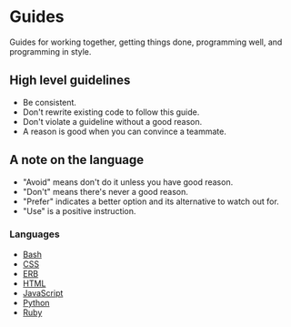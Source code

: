 # Guides

Guides for working together, getting things done, programming well, and
programming in style.

## High level guidelines

- Be consistent.
- Don't rewrite existing code to follow this guide.
- Don't violate a guideline without a good reason.
- A reason is good when you can convince a teammate.

## A note on the language

- "Avoid" means don't do it unless you have good reason.
- "Don't" means there's never a good reason.
- "Prefer" indicates a better option and its alternative to watch out for.
- "Use" is a positive instruction.

### Languages

- [Bash](/bash/)
- [CSS](/css/)
- [ERB](/erb/)
- [HTML](/html/)
- [JavaScript](/javascript/)
- [Python](/python/)
- [Ruby](/ruby/)
